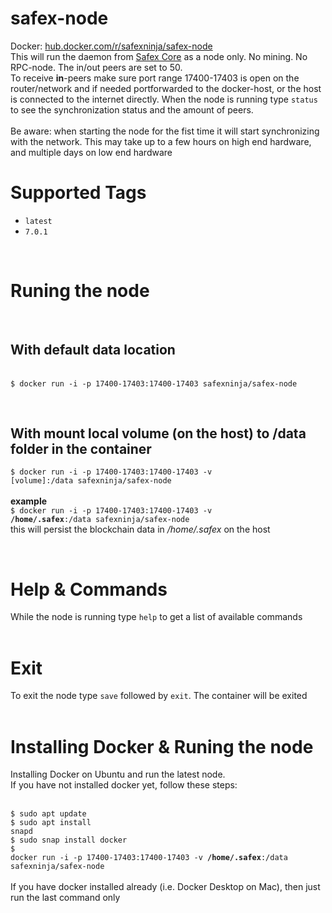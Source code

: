 # safex-node
Docker: <a href="https://hub.docker.com/r/safexninja/safex-node">hub.docker.com/r/safexninja/safex-node</a><br>
This will run the daemon from <a href="https://github.com/safex/safexcore" target="_blank">Safex Core</a> as a node only. No mining. No RPC-node. The in/out peers are set to 50.<br>
To receive <b>in</b>-peers make sure port range 17400-17403 is open on the router/network and if needed portforwarded to the docker-host, or the host is connected to the internet directly. When the node is running type <code>status</code> to see the synchronization status and the amount of peers.<br><br>
Be aware: when starting the node for the fist time it will start synchronizing with the network. This may take up to a few hours on high end hardware, and multiple days on low end hardware<br>

<h1>Supported Tags</h1>
<ul>
<li><code>latest</code></li>
<li><code>7.0.1</code></li>
</ul>
<br>
<h1>Runing the node</h1>
<br>
<h2>With default data location</h2><br>
<code>$ docker run -i -p 17400-17403:17400-17403 safexninja/safex-node</code>

<br><h2>With mount local volume (on the host) to /data folder in the container</h2>
<code>$ docker run -i -p 17400-17403:17400-17403 -v [volume]:/data safexninja/safex-node</code><br><br>
<b>example</b><br>
<code>$ docker run -i -p 17400-17403:17400-17403 -v <b>/home/.safex</b>:/data safexninja/safex-node</code><br>
this will persist the blockchain data in <i>/home/.safex</i> on the host<br>

<br>
<h1>Help & Commands</h1>
While the node is running type <code>help</code> to get a list of available commands<br>
<br>

<h1>Exit</h1>
To exit the node type <code>save</code> followed by <code>exit</code>. The container will be exited<br>
<br>
<h1>Installing Docker & Runing the node</h1>
Installing Docker on Ubuntu and run the latest node.<br>
If you have not installed docker yet, follow these steps:<br><br>

<code>$ sudo apt update</code><br>
<code>$ sudo apt install snapd</code><br>
<code>$ sudo snap install docker</code><br>
<code>$ docker run -i -p 17400-17403:17400-17403 -v <b>/home/.safex</b>:/data safexninja/safex-node</code><br>
<br>
If you have docker installed already (i.e. Docker Desktop on Mac), then just run the last command only
